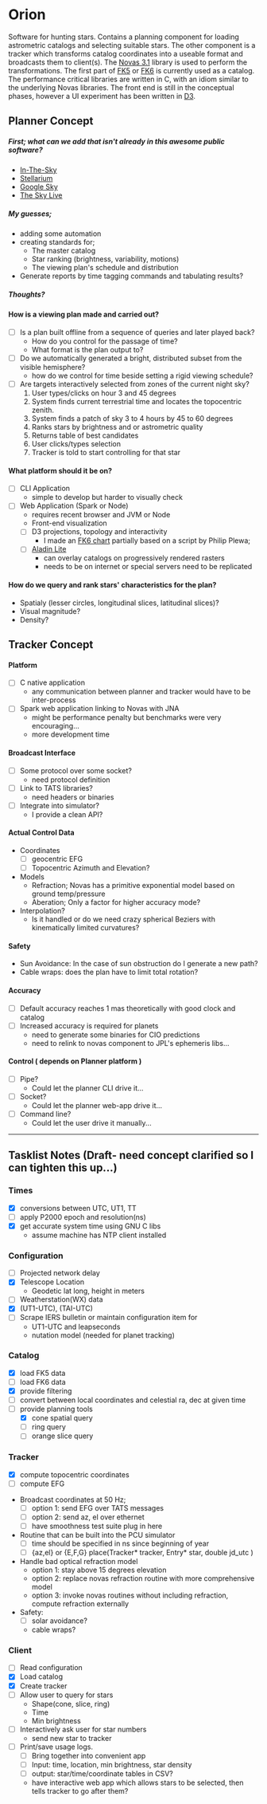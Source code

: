 # Orion

Software for hunting stars. Contains a planning component for loading astrometric catalogs and selecting suitable stars.
The other component is a tracker which transforms catalog coordinates into a useable format and broadcasts them to client(s).
The [Novas 3.1](http://aa.usno.navy.mil/software/novas/novas_info.php) library is used to perform the transformations.
The first part of [FK5](http://www-kpno.kpno.noao.edu/Info/Caches/Catalogs/FK5/fk5.html) or [FK6](http://cdsarc.u-strasbg.fr/viz-bin/Cat?I/264) is currently used as a catalog.
The performance critical libraries are written in C, with an idiom similar to the underlying Novas libraries.
The front end is still in the conceptual phases, however a UI experiment has been written in [D3](https://d3js.org/).  

## Planner Concept

##### First; what can we add that isn't already in this awesome public software?

  - [In-The-Sky](https://in-the-sky.org/skymap.php)
  - [Stellarium](http://stellarium.org/)
  - [Google Sky](https://www.google.com/sky/)
  - [The Sky Live](https://theskylive.com/)
  
##### My guesses;

- adding some automation
- creating standards for;
    - The master catalog
    - Star ranking (brightness, variability, motions)
    - The viewing plan's schedule and distribution
- Generate reports by time tagging commands and tabulating results?
 
##### Thoughts?

#### How is a viewing plan made and carried out?

- [ ] Is a plan built offline from a sequence of queries and later played back?
    - How do you control for the passage of time?
    - What format is the plan output to?
- [ ] Do we automatically generated a bright, distributed subset from the visible hemisphere?
    - how do we control for time beside setting a rigid viewing schedule?
- [ ] Are targets interactively selected from zones of the current night sky?
    1. User types/clicks on hour 3 and 45 degrees
    2. System finds current terrestrial time and locates the topocentric zenith. 
    3. System finds a patch of sky 3 to 4 hours by 45 to 60 degrees
    4. Ranks stars by brightness and or astrometric quality
    5. Returns table of best candidates
    6. User clicks/types selection
    7. Tracker is told to start controlling for that star

#### What platform should it be on?

- [ ] CLI Application
    - simple to develop but harder to visually check
- [ ] Web Application (Spark or Node)
    - requires recent browser and JVM or Node
    - Front-end visualization
    - [ ] D3 projections, topology and interactivity
        - I made an [FK6 chart](https://caseyshields.github.io/starlog/index.html) partially based on a script by Philip Plewa;
    - [ ] [Aladin Lite](http://aladin.u-strasbg.fr/AladinLite/)
        - can overlay catalogs on progressively rendered rasters 
        - needs to be on internet or special servers need to be replicated
   
#### How do we query and rank stars' characteristics for the plan?

- Spatialy (lesser circles, longitudinal slices, latitudinal slices)?
- Visual magnitude?
- Density?

## Tracker Concept

#### Platform

- [ ] C native application
    - any communication between planner and tracker would have to be inter-process 
- [ ] Spark web application linking to Novas with JNA
    - might be performance penalty but benchmarks were very encouraging...
    - more development time

#### Broadcast Interface

- [ ] Some protocol over some socket?
    - need protocol definition
- [ ] Link to TATS libraries?
    - need headers or binaries
- [ ] Integrate into simulator?
    - I provide a clean API?

#### Actual Control Data

- Coordinates
    - [ ] geocentric EFG
    - [ ] Topocentric Azimuth and Elevation?
- Models
    - Refraction; Novas has a primitive exponential model based on ground temp/pressure
    - Aberation; Only a factor for higher accuracy mode?
- Interpolation?
    - Is it handled or do we need crazy spherical Beziers with kinematically limited curvatures?
    
#### Safety

- Sun Avoidance: In the case of sun obstruction do I generate a new path?
- Cable wraps: does the plan have to limit total rotation? 

#### Accuracy

- [ ] Default accuracy reaches 1 mas theoretically with good clock and catalog
- [ ] Increased accuracy is required for planets
    - need to generate some binaries for CIO predictions
    - need to relink to novas component to JPL's ephemeris libs...
      
#### Control ( depends on Planner platform )

- [ ] Pipe?
    - Could let the planner CLI drive it...
- [ ] Socket?
    -  Could let the planner web-app drive it...
- [ ] Command line?
    - Could let the user drive it manually...

__________________________________________________

## Tasklist Notes (Draft- need concept clarified so I can tighten this up...)

### Times

- [X] conversions between UTC, UT1, TT
- [ ] apply P2000 epoch and resolution(ns)
- [X] get accurate system time using GNU C libs
    - assume machine has NTP client installed

### Configuration

- [ ] Projected network delay
- [X] Telescope Location
    - Geodetic lat long, height in meters
- [ ] Weatherstation(WX) data
- [X] (UT1-UTC), (TAI-UTC)
- [ ] Scrape IERS bulletin or maintain configuration item for
    - UT1-UTC and leapseconds
    - nutation model (needed for planet tracking)

### Catalog

- [X] load FK5 data
- [ ] load FK6 data
- [X] provide filtering
- [ ] convert between local coordinates and celestial ra, dec at given time
- [ ] provide planning tools
    - [X] cone spatial query
    - [ ] ring query
    - [ ] orange slice query

### Tracker

- [X] compute topocentric coordinates
- [ ] compute EFG
- Broadcast coordinates at 50 Hz;
    - [ ] option 1: send EFG over TATS messages
    - [ ] option 2: send az, el over ethernet
    - [ ] have smoothness test suite plug in here
- Routine that can be built into the PCU simulator
    - [ ] time should be specified in ns since beginning of year
    - [ ] {az,el} or {E,F,G} place(Tracker* tracker, Entry* star, double jd_utc )
- Handle bad optical refraction model
    - option 1: stay above 15 degrees elevation
    - option 2: replace novas refraction routine with more comprehensive model
    - option 3: invoke novas routines without including refraction, compute refraction externally
- Safety:
    - [ ] solar avoidance? 
    - cable wraps?
  

### Client

- [ ] Read configuration
- [X] Load catalog
- [X] Create tracker
- [ ] Allow user to query for stars
    - Shape(cone, slice, ring)
    - Time
    - Min brightness
- [ ] Interactively ask user for star numbers
    - send new star to tracker
- [ ] Print/save usage logs.
    - [ ] Bring together into convenient app
    - [ ] Input: time, location, min brightness, star density
    - [ ] output: star/time/coordinate tables in CSV?
    - have interactive web app which allows stars to be selected, then tells tracker to go after them?